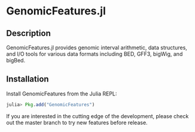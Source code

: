 # GenomicFeatures.jl

## Description
GenomicFeatures.jl provides genomic interval arithmetic, data structures, and I/O tools for various data formats including BED, GFF3, bigWig, and bigBed.


## Installation
Install GenomicFeatures from the Julia REPL:

```julia
julia> Pkg.add("GenomicFeatures")
```

If you are interested in the cutting edge of the development, please check out the master branch to try new features before release.
